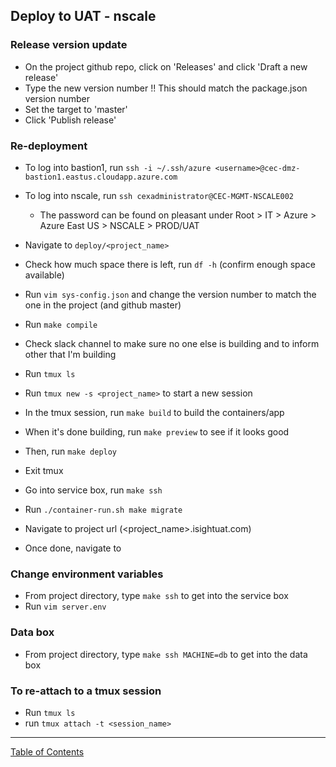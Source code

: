 ## Deploy to UAT - nscale

### Release version update
- On the project github repo, click on 'Releases' and click 'Draft a new release'
- Type the new version number !! This should match the package.json version number
- Set the target to 'master'
- Click 'Publish release'

### Re-deployment
- To log into bastion1, run `ssh -i ~/.ssh/azure <username>@cec-dmz-bastion1.eastus.cloudapp.azure.com`
- To log into nscale, run `ssh cexadministrator@CEC-MGMT-NSCALE002`
	- The password can be found on pleasant under Root > IT > Azure > Azure East US > NSCALE > PROD/UAT
- Navigate to `deploy/<project_name>`
- Check how much space there is left, run `df -h` (confirm enough space available)
- Run `vim sys-config.json` and change the version number to match the one in the project (and github master)
- Run `make compile`
- Check slack channel to make sure no one else is building and to inform other that I'm building
- Run `tmux ls`
- Run `tmux new -s <project_name>` to start a new session
- In the tmux session, run `make build` to build the containers/app
- When it's done building, run `make preview` to see if it looks good
- Then, run `make deploy`
- Exit tmux
- Go into service box, run `make ssh`
- Run `./container-run.sh make migrate`
- Navigate to project url (<project_name>.isightuat.com)

- Once done, navigate to 

### Change environment variables
- From project directory, type `make ssh` to get into the service box
- Run `vim server.env`

### Data box
- From project directory, type `make ssh MACHINE=db` to get into the data box

### To re-attach to a tmux session
- Run `tmux ls`
- run `tmux attach -t <session_name>`

***
[Table of Contents](../README.md)